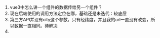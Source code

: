1. vue3中怎么讲一个组件的数据传给另一个组件？
2. 现在后端使用的调用方法定位在哪，基础还是未迭代：较底层
3. 第三方API并没有city这个参数，只有经纬度，并且我的url一直没有改变，所以数据一直相同。待解决
4. 